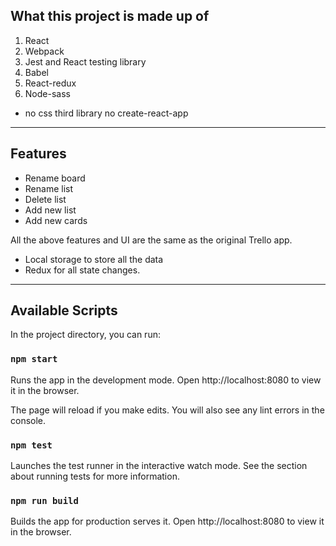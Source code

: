 ## What this project is made up of

1. React
2. Webpack
3. Jest and React testing library
4. Babel
5. React-redux
6. Node-sass

- no css third library no create-react-app

---

## Features

- Rename board
- Rename list
- Delete list
- Add new list
- Add new cards

All the above features and UI are the same as the original Trello app.

- Local storage to store all the data
- Redux for all state changes.

---

## Available Scripts

In the project directory, you can run:

### `npm start`

Runs the app in the development mode.
Open http://localhost:8080 to view it in the browser.

The page will reload if you make edits.
You will also see any lint errors in the console.

### `npm test`

Launches the test runner in the interactive watch mode.
See the section about running tests for more information.

### `npm run build`

Builds the app for production serves it.
Open http://localhost:8080 to view it in the browser.
